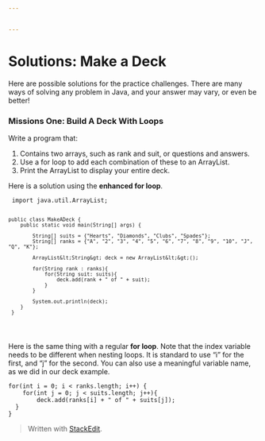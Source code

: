 ```yaml
---


---
```


<h1 id="solutions-make-a-deck">Solutions: Make a Deck</h1>
<p>Here are possible solutions for the practice challenges. There are many ways of solving any problem in Java, and your answer may vary, or even be better!</p>
<h3 id="missions-one-build-a-deck-with-loops">Missions One: Build A Deck With Loops</h3>
<p>Write a program that:</p>
<ol>
<li>Contains two arrays, such as rank and suit, or questions and answers.</li>
<li>Use a for loop to add each combination of these to an ArrayList.</li>
<li>Print the ArrayList to display your entire deck.</li>
</ol>
<p>Here is a solution using the <strong>enhanced for loop</strong>.</p>
<pre><code>	import java.util.ArrayList;

	public class MakeADeck {
	    public static void main(String[] args) {

	        String[] suits = {"Hearts", "Diamonds", "Clubs", "Spades"};
	        String[] ranks = {"A", "2", "3", "4", "5", "6", "7", "8", "9", "10", "J", "Q", "K"};

	        ArrayList&lt;String&gt; deck = new ArrayList&lt;&gt;();

	        for(String rank : ranks){
	            for(String suit: suits){
	                deck.add(rank + " of " + suit);
	            }
	        }

	        System.out.println(deck);
	    }
	 }
</code></pre>
<p>Here is the same thing with a regular <strong>for loop</strong>. Note that the index variable needs to be different when nesting loops. It is standard to use “i” for the first, and “j” for the second. You can also use a meaningful variable name, as we did in our deck example.</p>
<pre><code>for(int i = 0; i &lt; ranks.length; i++) {  
    for(int j = 0; j &lt; suits.length; j++){  
        deck.add(ranks[i] + " of " + suits[j]);  
  }  
}
</code></pre>
<blockquote>
<p>Written with <a href="https://stackedit.io/">StackEdit</a>.</p>
</blockquote>

